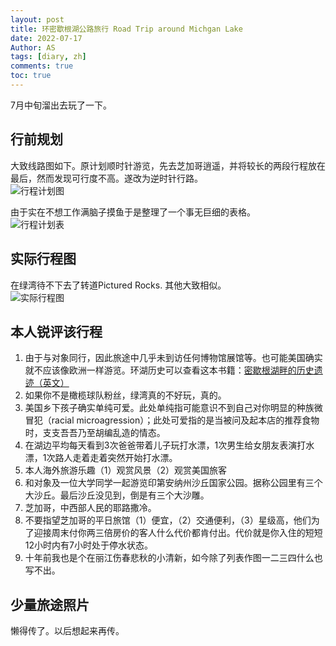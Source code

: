 ```yaml
---
layout: post
title: 环密歇根湖公路旅行 Road Trip around Michgan Lake
date: 2022-07-17
Author: AS 
tags: [diary, zh]
comments: true
toc: true
---
```


7月中旬溜出去玩了一下。

## 行前规划
大致线路图如下。原计划顺时针游览，先去芝加哥逍遥，并将较长的两段行程放在最后，然而发现可行度不高。遂改为逆时针行路。  
![行程计划图](https://s2.loli.net/2022/08/02/AUyKe46FjhiE8Wa.png)  

由于实在不想工作满脑子摸鱼于是整理了一个事无巨细的表格。  
![行程计划表](https://s2.loli.net/2022/08/02/cDVfKGhvkNt3pBX.png)  

## 实际行程图
在绿湾待不下去了转道Pictured Rocks. 其他大致相似。  
![实际行程图](https://s2.loli.net/2022/08/02/hn1PNl7XGDfJ5Ck.jpg)

## 本人锐评该行程
1. 由于与对象同行，因此旅途中几乎未到访任何博物馆展馆等。也可能美国确实就不应该像欧洲一样游览。环湖历史可以查看这本书籍：[密歇根湖畔的历史遗迹（英文）](https://www.amazon.com/Around-Shores-Lake-Michigan-Historic/dp/0299100049/ "book")
2. 如果你不是橄榄球队粉丝，绿湾真的不好玩，真的。  
3. 美国乡下孩子确实单纯可爱。此处单纯指可能意识不到自己对你明显的种族微冒犯（racial microagression）；此处可爱指的是当被问及起本店的推荐食物时，支支吾吾乃至胡编乱造的情态。  
4. 在湖边平均每天看到3次爸爸带着儿子玩打水漂，1次男生给女朋友表演打水漂，1次路人走着走着突然开始打水漂。  
5. 本人海外旅游乐趣（1）观赏风景（2）观赏美国旅客
6. 和对象及一位大学同学一起游览印第安纳州沙丘国家公园。据称公园里有三个大沙丘。最后沙丘没见到，倒是有三个大沙雕。
7. 芝加哥，中西部人民的耶路撒冷。  
8. 不要指望芝加哥的平日旅馆（1）便宜，（2）交通便利，（3）星级高，他们为了迎接周末付你两三倍房价的客人什么代价都肯付出。代价就是你入住的短短12小时内有7小时处于停水状态。
9. 十年前我也是个在丽江伤春悲秋的小清新，如今除了列表作图一二三四什么也写不出。  


## 少量旅途照片
懒得传了。以后想起来再传。  
